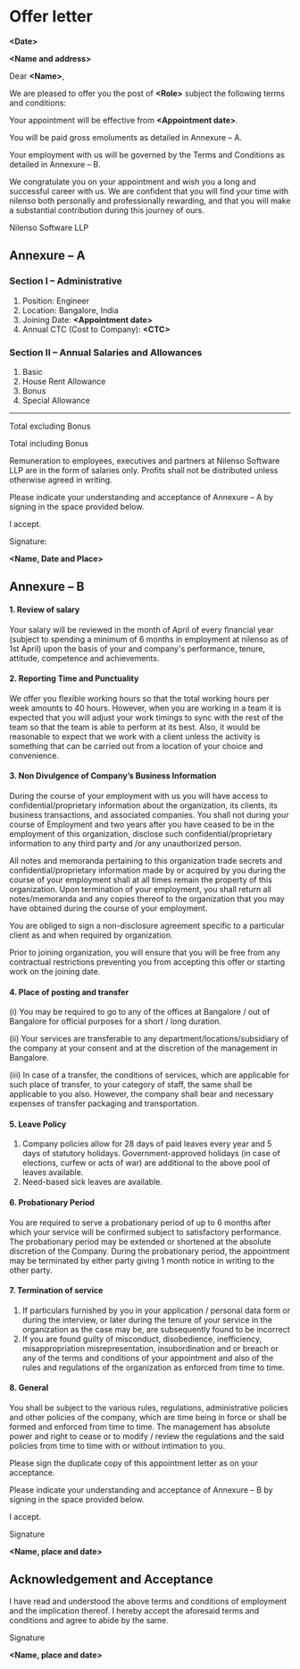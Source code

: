 # Offer letter

**&lt;Date&gt;**

**&lt;Name and address&gt;**  


Dear **&lt;Name&gt;**,  


We are pleased to offer you the post of **&lt;Role&gt;** subject the following terms and conditions:

Your appointment will be effective from **&lt;Appointment date&gt;**.

You will be paid gross emoluments as detailed in Annexure – A.

Your employment with us will be governed by the Terms and Conditions as detailed in Annexure – B.

We congratulate you on your appointment and wish you a long and successful career with us. We are confident that you will find your time with nilenso both personally and professionally rewarding, and that you will make a substantial contribution during this journey of ours.   
  
  


Nilenso Software LLP  


## Annexure – A

### Section I  – Administrative

1. Position: Engineer   
2. Location: Bangalore, India
3. Joining Date: **&lt;Appointment date&gt;**
4. Annual CTC \(Cost to Company\): **&lt;CTC&gt;**

### Section II  – Annual Salaries and Allowances

1. Basic                
2. House Rent Allowance    
3. Bonus                
4. Special Allowance        

--------------------------------------------------------------------------

Total excluding Bonus         

Total including Bonus           


Remuneration to employees, executives and partners at Nilenso Software LLP are in the form of salaries only. Profits shall not be distributed unless otherwise agreed in writing.

Please indicate your understanding and acceptance of Annexure – A by signing in the space provided below.

I accept.  
  


Signature:

**&lt;Name, Date and Place&gt;**

## Annexure – B          

#### 1. Review of salary

Your salary will be reviewed in the month of April of every financial year \(subject to spending a minimum of 6 months in employment at nilenso as of 1st April\) upon the basis of your and company's performance, tenure, attitude, competence and achievements.

#### 2. Reporting Time and Punctuality

We offer you flexible working hours so that the total working hours per week amounts to 40 hours. However, when you are working in a team it is expected that you will adjust your work timings to sync with the rest of the team so that the team is able to perform at its best. Also, it would be reasonable to expect that we work with a client unless the activity is something that can be carried out from a location of your choice and convenience. 

#### 3. Non Divulgence of Company’s Business Information

During the course of your employment with us you will have access to confidential/proprietary information about the organization, its clients, its business transactions, and associated companies. You shall not during your course of Employment and two years after you have ceased to be in the employment of this organization, disclose such confidential/proprietary information to any third party and /or any unauthorized person.

All notes and memoranda pertaining to this organization trade secrets and confidential/proprietary information made by or acquired by you during the course of your employment shall at all times remain the property of this organization. Upon termination of your employment, you shall return all notes/memoranda and any copies thereof to the organization that you may have obtained during the course of your employment.

You are obliged to sign a non-disclosure agreement specific to a particular client as and when required by organization.

Prior to joining organization, you will ensure that you will be free from any contractual restrictions preventing you from accepting this offer or starting work on the joining date.

#### 4.  Place of posting and transfer

\(i\)     You may be required to go to any of the offices at Bangalore / out of Bangalore for official purposes for a short / long duration.

\(ii\)     Your services are transferable to any department/locations/subsidiary of the company at your consent and at the discretion of the management in Bangalore.

\(iii\)     In case of a transfer, the conditions of services, which are applicable for such place of transfer, to your category of staff, the same shall be applicable to you also. However, the company shall bear and necessary expenses of transfer packaging and transportation.

#### 5.  Leave Policy

1. Company policies allow for 28 days of paid leaves every year and 5 days of statutory holidays. Government-approved holidays \(in case of elections, curfew or acts of war\) are additional to the above pool of leaves available. 
2. Need-based sick leaves are available.

#### 6.  Probationary Period

You are required to serve a probationary period of up to 6 months after which your service will be confirmed subject to satisfactory performance. The probationary period may be extended or shortened at the absolute discretion of the Company. During the probationary period, the appointment may be terminated by either party giving 1 month notice in writing to the other party.

#### 7.  Termination of service

1. If particulars furnished by you in your application / personal data form or during the interview, or later during the tenure of your service in the organization as the case may be, are subsequently found to be incorrect 
2. If you are found guilty of misconduct, disobedience, inefficiency, misappropriation misrepresentation, insubordination and or breach or any of the terms and conditions of your appointment and also of the rules and regulations of the organization as enforced from time to time.

####  8.  General

You shall be subject to the various rules, regulations, administrative policies and other policies of the company, which are time being in force or shall be formed and enforced from time to time. The management has absolute power and right to cease or to modify / review the regulations and the said policies from time to time with or without intimation to you.

Please sign the duplicate copy of this appointment letter as on your acceptance.

Please indicate your understanding and acceptance of Annexure – B by signing in the space provided below.  


I accept.

Signature

**&lt;Name, place and date&gt;**

## Acknowledgement and Acceptance

I have read and understood the above terms and conditions of employment and the implication thereof. I hereby accept the aforesaid terms and conditions and agree to abide by the same.  


Signature

**&lt;Name, place and date&gt;**  
  


